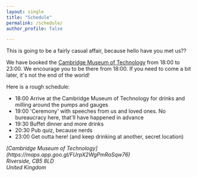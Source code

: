 ```yaml
---
layout: single
title: "Schedule"
permalink: /schedule/
author_profile: false

---
```

This is going to be a fairly casual affair, because hello have you met us??

We have booked the [Cambridge Museum of Technology](https://maps.app.goo.gl/FUrpX2WgPmRaSqw76) from 18:00 to 23:00. 
We encourage you to be there from 18:00.
If you need to come a bit later, it's not the end of the world!

Here is a rough schedule:

+ 18:00 Arrive at the Cambridge Museum of Technology for drinks and milling around the pumps and gauges
+ 19:00 'Ceremony' with speeches from us and loved ones. No bureaucracy here, that'll have happened in advance
+ 19:30 Buffet dinner and more drinks
+ 20:30 Pub quiz, because nerds
+ 23:00 Get outta here! (and keep drinking at another, secret location)

<address>
  [Cambridge Museum of Technology](https://maps.app.goo.gl/FUrpX2WgPmRaSqw76)<br /> Riverside, CB5 8LD<br /> United Kingdom
</address>